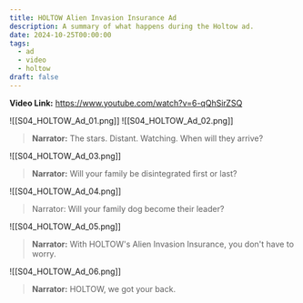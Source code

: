 ```yaml
---
title: HOLTOW Alien Invasion Insurance Ad
description: A summary of what happens during the Holtow ad.
date: 2024-10-25T00:00:00
tags:
  - ad
  - video
  - holtow
draft: false
---
```

**Video Link:** https://www.youtube.com/watch?v=6-qQhSirZSQ

![[S04_HOLTOW_Ad_01.png]]
![[S04_HOLTOW_Ad_02.png]]

>**Narrator:** The stars. Distant. Watching. When will they arrive?

![[S04_HOLTOW_Ad_03.png]]

>**Narrator:** Will your family be disintegrated first or last?

![[S04_HOLTOW_Ad_04.png]]

>Narrator: Will your family dog become their leader?

![[S04_HOLTOW_Ad_05.png]]

>**Narrator:** With HOLTOW's Alien Invasion Insurance, you don't have to worry.

![[S04_HOLTOW_Ad_06.png]]

>**Narrator:** HOLTOW, we got your back.
